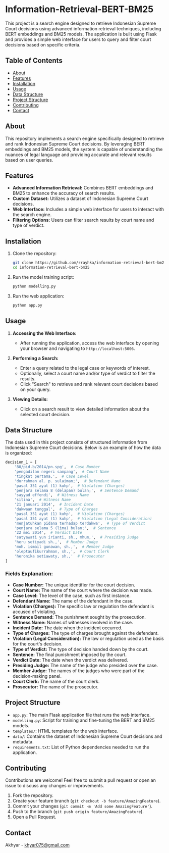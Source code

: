 # Information-Retrieval-BERT-BM25

This project is a search engine designed to retrieve Indonesian Supreme Court decisions using advanced information retrieval techniques, including BERT embeddings and BM25 models. The application is built using Flask and provides a simple web interface for users to query and filter court decisions based on specific criteria.

## Table of Contents

- [About](#about)
- [Features](#features)
- [Installation](#installation)
- [Usage](#usage)
- [Data Structure](#data-structure)
- [Project Structure](#project-structure)
- [Contributing](#contributing)
- [Contact](#contact)

## About

This repository implements a search engine specifically designed to retrieve and rank Indonesian Supreme Court decisions. By leveraging BERT embeddings and BM25 models, the system is capable of understanding the nuances of legal language and providing accurate and relevant results based on user queries.

## Features

- **Advanced Information Retrieval:** Combines BERT embeddings and BM25 to enhance the accuracy of search results.
- **Custom Dataset:** Utilizes a dataset of Indonesian Supreme Court decisions.
- **Web Interface:** Includes a simple web interface for users to interact with the search engine.
- **Filtering Options:** Users can filter search results by court name and type of verdict.

## Installation

1. Clone the repository:

    ```bash
    git clone https://github.com/rrayhka/information-retrieval-bert-bm25.git
    cd information-retrieval-bert-bm25
    ```

2. Run the model training script:

    ```bash
    python modelling.py
    ```

3. Run the web application:

    ```bash
    python app.py
    ```

## Usage

1. **Accessing the Web Interface:**
   - After running the application, access the web interface by opening your browser and navigating to `http://localhost:5006`.
   
2. **Performing a Search:**
   - Enter a query related to the legal case or keywords of interest.
   - Optionally, select a court name and/or type of verdict to filter the results.
   - Click "Search" to retrieve and rank relevant court decisions based on your query.

3. **Viewing Details:**
   - Click on a search result to view detailed information about the selected court decision.

## Data Structure

The data used in this project consists of structured information from Indonesian Supreme Court decisions. Below is an example of how the data is organized:

```python
decision_1 = [
    '80/pid.b/2014/pn.spg',  # Case Number
    'pengadilan negeri sampang',  # Court Name
    'tingkat pertama,',  # Case Level
    'durrahman al. p. sulaiman;',  # Defendant Name
    'pasal 351 ayat (1) kuhp',  # Violation (Charges)
    'penjara selama 8 (delapan) bulan;',  # Sentence Demand
    'sayyad effendi',  # Witness Name
    'sitina',  # Witness Name
    '21 januari 2014',  # Incident Date
    'dakwaan tunggal',  # Type of Charges
    'pasal 351 ayat (1) kuhp',  # Violation (Charges)
    'pasal 351 ayat (1) kuhp',  # Violation (Legal Consideration)
    'menjatuhkan pidana terhadap terdakwa',  # Type of Verdict
    'penjara selama 5 (lima) bulan;',  # Sentence
    '22 mei 2014',  # Verdict Date
    'satyawati yun irianti, sh., mhum,',  # Presiding Judge
    'heru setiyadi sh.,',  # Member Judge
    'moh. ismail gunawan, sh.,',  # Member Judge
    'oleptaufikurrahman, sh.,',  # Court Clerk
    'heronika setiawaty, sh.,'  # Prosecutor
]
```

### Fields Explanation:

- **Case Number:** The unique identifier for the court decision.
- **Court Name:** The name of the court where the decision was made.
- **Case Level:** The level of the case, such as first instance.
- **Defendant Name:** The name of the defendant in the case.
- **Violation (Charges):** The specific law or regulation the defendant is accused of violating.
- **Sentence Demand:** The punishment sought by the prosecution.
- **Witness Name:** Names of witnesses involved in the case.
- **Incident Date:** The date when the incident occurred.
- **Type of Charges:** The type of charges brought against the defendant.
- **Violation (Legal Consideration):** The law or regulation used as the basis for the court's decision.
- **Type of Verdict:** The type of decision handed down by the court.
- **Sentence:** The final punishment imposed by the court.
- **Verdict Date:** The date when the verdict was delivered.
- **Presiding Judge:** The name of the judge who presided over the case.
- **Member Judge:** The names of the judges who were part of the decision-making panel.
- **Court Clerk:** The name of the court clerk.
- **Prosecutor:** The name of the prosecutor.

## Project Structure

- `app.py`: The main Flask application file that runs the web interface.
- `modelling.py`: Script for training and fine-tuning the BERT and BM25 models.
- `templates/`: HTML templates for the web interface.
- `data/`: Contains the dataset of Indonesian Supreme Court decisions and metadata.
- `requirements.txt`: List of Python dependencies needed to run the application.

## Contributing

Contributions are welcome! Feel free to submit a pull request or open an issue to discuss any changes or improvements.

1. Fork the repository.
2. Create your feature branch (`git checkout -b feature/AmazingFeature`).
3. Commit your changes (`git commit -m 'Add some AmazingFeature'`).
4. Push to the branch (`git push origin feature/AmazingFeature`).
5. Open a Pull Request.


## Contact

Akhyar - [khyar075@gmail.com](mailto:khyar075@gmail.com)

